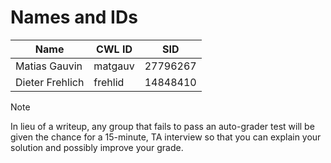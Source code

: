 # Names and IDs

| Name  | CWL ID | SID
|-------|--------|----
| Matias Gauvin | matgauv   | 27796267
| Dieter Frehlich | frehlid   | 14848410 | Or delete this line if you don't have a partner

> [!NOTE]
>
> In lieu of a writeup, any group that fails to pass an auto-grader test will be given the chance for a 15-minute, TA interview so that you can explain your solution and possibly improve your grade.
